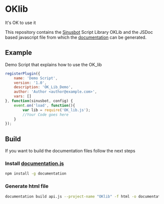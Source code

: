 # OKlib

It's OK to use it

This repository contains the [Sinusbot](https://www.sinusbot.com/) Script Library OKLib and the JSDoc based javascript file from which the [documentation](http://www.server-n2.de/OKlib/external) can be generated.

## Example

Demo Script that explains how to use the OK_lib


```javascript
registerPlugin({
    name: 'Demo Script',
    version: '1.0',
    description: 'OK_Lib_Demo',
    author: 'Author <author@example.com>',
    vars: []
}, function(sinusbot, config) {
    event.on('load', function(){
        var lib = require('OK_lib.js');
        //Your Code goes here
    }
});
```

## Build

If you want to build the documentation files follow the next steps

### Install [documentation.js](https://github.com/documentationjs/documentation)

```bash
npm install -g documentation
```
### Generate html file

```bash
documentation build api.js --project-name "OKlib" -f html -o documentation
```


